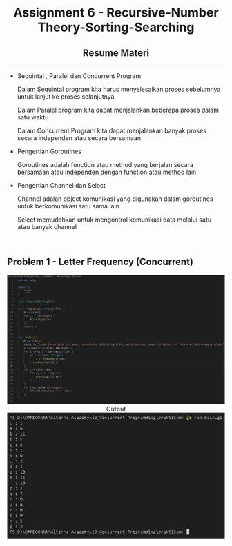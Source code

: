 <h1 align="center">Assignment 6 - Recursive-Number Theory-Sorting-Searching</h1>
<h2 align="center">Resume Materi</h2>
<hr>

<ul>
    <li>Sequintal , Paralel dan Concurrent Program</li>
        <p>Dalam Sequintal program kita harus menyelesaikan proses sebelumnya untuk lanjut ke proses selanjutnya</p>
        <p>Dalam Paralel program kita dapat menjalankan beberapa proses dalam satu waktu </p>
        <p>Dalam Concurrent Program kita dapat menjalankan banyak proses secara independen atau secara bersamaan</p>
    <li>Pengertian Goroutines</li>
        <p>Goroutines adalah function atau method yang berjalan secara bersamaan atau independen dengan function atau method lain</p>
    <li>Pengertian Channel dan Select</li>
        <p>Channel adalah object komunikasi yang digunakan dalam goroutines untuk berkomunikasi satu sama lain</p>
        <p>Select memudahkan untuk mengontrol komunikasi data melalui satu atau banyak channel</p>
</ul>
<br>

<h2>Problem 1 - Letter Frequency (Concurrent)</h2>
<p align="center">
    <img src="screenshots/problem1_code.png">
    <br>
    Output
    <br>
    <img src="screenshots/problem1_output.png">
</p>